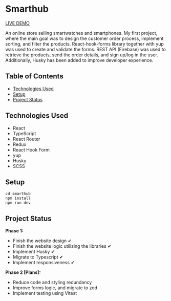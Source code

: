 # Smarthub

<a href="https://smarthub-three.vercel.app/">LIVE DEMO</a>

An online store selling smartwatches and smartphones. My first project, where the main goal was to design the customer order process, implement sorting, and filter the products. React-hook-forms library together with yup was used to create and validate the forms. REST API (Firebase) was used to retrieve the products, send the order details, and sign up/log in the user. Additionally, Husky has been added to improve developer experience.

## Table of Contents

- [Technologies Used](#technologies-used)
- [Setup](#setup)
- [Project Status](#project-status)

## Technologies Used

- React
- TypeScript
- React Router
- Redux
- React Hook Form
- yup
- Husky
- SCSS

## Setup

    cd smarthub
    npm install
    npm run dev

## Project Status

**Phase 1:**

- Finish the website design ✔
- Finish the website logic utilizing the libraries ✔
- Implement Husky ✔
- Migrate to Typescript ✔
- Implement responsiveness ✔

**Phase 2 [Plans]:**

- Reduce code and styling redundancy
- Improve forms logic, and migrate to zod
- Implement testing using Vitest
